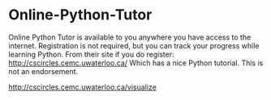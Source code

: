 # Online-Python-Tutor
Online Python Tutor is available to you anywhere you have access to the internet. 
Registration is not required, but you can track your progress while learning Python.
From their site if you do register: 
http://cscircles.cemc.uwaterloo.ca/
Which has a nice Python tutorial.
This is not an endorsement.

http://cscircles.cemc.uwaterloo.ca/visualize
